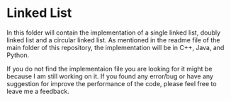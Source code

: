 # Linked List
In this folder will contain the implementation of a single linked list, doubly linked list and a circular linked list.
As mentioned in the readme file of the main folder of this repository, the implementation will be in C++, Java, and Python.

If you do not find the implementaion file you are looking for it might be because I am still working on it.
If you found any error/bug or have any suggestion for improve the performance of the code, please feel free to leave me a feedback.
